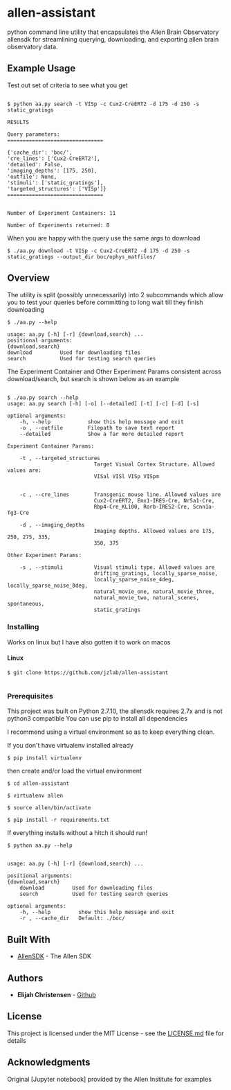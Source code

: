 # allen-assistant

python command line utility that encapsulates the Allen Brain Observatory allensdk for streamlining querying, downloading, and exporting allen brain observatory data.

## Example Usage

Test out set of criteria to see what you get

```

$ python aa.py search -t VISp -c Cux2-CreERT2 -d 175 -d 250 -s static_gratings

RESULTS

Query parameters:
===============================

{'cache_dir': 'boc/',
'cre_lines': ['Cux2-CreERT2'],
'detailed': False,
'imaging_depths': [175, 250],
'outfile': None,
'stimuli': ['static_gratings'],
'targeted_structures': ['VISp']}
===============================


Number of Experiment Containers: 11

Number of Experiments returned: 8

```

When you are happy with the query use the same args to download

```
$ ./aa.py download -t VISp -c Cux2-CreERT2 -d 175 -d 250 -s static_gratings --output_dir boc/ophys_matfiles/

```

## Overview
The utility is split (possibly unnecessarily) into 2 subcommands which allow you to test your queries
before committing to long wait till they finish downloading

```
$ ./aa.py --help

usage: aa.py [-h] [-r] {download,search} ...
positional arguments:
{download,search}
download         Used for downloading files
search           Used for testing search queries

```

The Experiment Container and Other Experiment Params consistent across download/search, but search is shown below as an example

```

$ ./aa.py search --help
usage: aa.py search [-h] [-o] [--detailed] [-t] [-c] [-d] [-s]

optional arguments:
    -h, --help            show this help message and exit
    -o , --outfile        Filepath to save text report
    --detailed            Show a far more detailed report

Experiment Container Params:

    -t , --targeted_structures
                            Target Visual Cortex Structure. Allowed values are:
                            VISal VISl VISp VISpm


    -c , --cre_lines        Transgenic mouse line. Allowed values are
                            Cux2-CreERT2, Emx1-IRES-Cre, Nr5a1-Cre,
                            Rbp4-Cre_KL100, Rorb-IRES2-Cre, Scnn1a-Tg3-Cre

    -d , --imaging_depths
                            Imaging depths. Allowed values are 175, 250, 275, 335,
                            350, 375

Other Experiment Params:

    -s , --stimuli          Visual stimuli type. Allowed values are
                            drifting_gratings, locally_sparse_noise,
                            locally_sparse_noise_4deg, locally_sparse_noise_8deg,
                            natural_movie_one, natural_movie_three,
                            natural_movie_two, natural_scenes, spontaneous,
                            static_gratings

```

### Installing

Works on linux but I have also gotten it to work on macos

#### Linux


```
$ git clone https://github.com/jzlab/allen-assistant


```

### Prerequisites

This project was built on Python 2.7.10, the allensdk requires 2.7x and is not python3 compatible
You can use pip to install all dependencies

I recommend using a virtual environment so as to keep everything clean.

If you don't have virtualenv installed already

```
$ pip install virtualenv
```

then create and/or load the virtual environment

```
$ cd allen-assistant

$ virtualenv allen

$ source allen/bin/activate

$ pip install -r requirements.txt

```

If everything installs without a hitch it should run!

```
$ python aa.py --help


usage: aa.py [-h] [-r] {download,search} ...

positional arguments:
{download,search}
    download         Used for downloading files
    search           Used for testing search queries

optional arguments:
    -h, --help         show this help message and exit
    -r , --cache_dir   Default: ./boc/
```

## Built With

* [AllenSDK](http://alleninstitute.github.io/AllenSDK/) - The Allen SDK

## Authors

* **Elijah Christensen** - [Github](https://github.com/elijahc)

## License

This project is licensed under the MIT License - see the [LICENSE.md](LICENSE.md) file for details

## Acknowledgments

Original [Jupyter notebook] provided by the Allen Institute for examples
